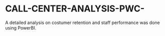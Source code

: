 # CALL-CENTER-ANALYSIS-PWC-
A detailed analysis on costumer retention and staff performance was done using PowerBI.
